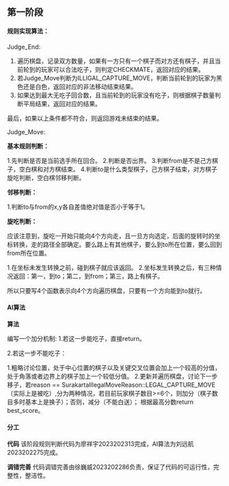 ## 第一阶段
#### 规则实现算法：
Judge_End:

1. 遍历棋盘，记录双方数量，如果有一方只有一个棋子而对方还有棋子，并且当前轮到的玩家可以合法吃子，则判定CHECKMATE，返回对应的结果。
2. 若Judge_Move判断为ILLIGAL_CAPTURE_MOVE，判断当前轮到的玩家为黑色还是白色，返回对应的非法移动结束结果。
3. 如果达到最大无吃子回合数，且当前轮到的玩家没有吃子，则根据棋子数量判断平局结果，返回对应的结果。

最后，如果以上条件都不符合，则返回游戏未结束的结果。

Judge_Move:

**基本规则判断：**

1.先判断是否是当前选手所在回合。
2.判断是否出界。
3.判断from是不是己方棋子，空白棋和对方棋结束。
4.判断to是什么类型棋子，己方棋子结束，对方棋子旋吃判断，空白棋邻移判断。

**邻移判断：**

1.判断to与from的x,y各自差值绝对值是否小于等于1。

**旋吃判断：** 

应该注意到，旋吃一开始只能向4个方向走，且一旦方向选定，后面的旋转时的坐标转换，走的路径全部确定。要么路上有其他棋子，要么到to所在位置，要么回到from所在位置。

1.在坐标未发生转换之前，碰到棋子就应该返回。
2.坐标发生转换之后，有三种情况返回：第一，到to；第二，到from；第三，路上有棋子。

所以只要写4个函数表示向4个方向遍历棋盘，只要有一个方向能到to就行。



#### AI算法

**算法** 

编写一个加分机制:
1.若这一步能吃子，直接return。

2.若这一步不能吃子：

1.粗略讨论位置，处于中心位置的棋子以及关键交叉位置会加上一个较高的分值，处于角落或者边界上的棋子加上一个较低分值。
2.更新并遍历棋盘，讨论下一步移子，若reason == SurakartaIllegalMoveReason::LEGAL_CAPTURE_MOVE（实际上是被吃）,分为两种情况，若目前玩家棋子数目>=6个，则加分（棋子数目多时基本上是换子）；否则，减分（不能白送）；
根据最高分数return best_score。              


#### 分工

**代码** 
该阶段规则判断代码为廖祥宇2023202313完成，AI算法为刘远航2023202275完成。

**调错完善** 
代码调错完善由徐巍威2023202286负责，保证了代码的可运行性，完整性，整洁性。

